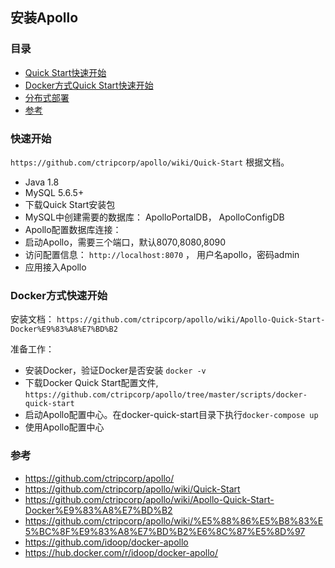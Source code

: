 ## 安装Apollo

### 目录
* [Quick Start快速开始](#快速开始)
* [Docker方式Quick Start快速开始](#Docker方式快速开始)
* [分布式部署](Apollo-install-Distributed.md)
* [参考](#参考)

### 快速开始
`https://github.com/ctripcorp/apollo/wiki/Quick-Start` 根据文档。
* Java 1.8
* MySQL 5.6.5+
* 下载Quick Start安装包
* MySQL中创建需要的数据库： ApolloPortalDB， ApolloConfigDB
* Apollo配置数据库连接： 
* 启动Apollo，需要三个端口，默认8070,8080,8090
* 访问配置信息： `http://localhost:8070` ， 用户名apollo，密码admin
* 应用接入Apollo

### Docker方式快速开始
安装文档： 
`https://github.com/ctripcorp/apollo/wiki/Apollo-Quick-Start-Docker%E9%83%A8%E7%BD%B2`

准备工作：
* 安装Docker，验证Docker是否安装 `docker -v` 
* 下载Docker Quick Start配置文件, `https://github.com/ctripcorp/apollo/tree/master/scripts/docker-quick-start`
* 启动Apollo配置中心。在docker-quick-start目录下执行`docker-compose up`
* 使用Apollo配置中心

### 参考
* https://github.com/ctripcorp/apollo/
* https://github.com/ctripcorp/apollo/wiki/Quick-Start
* https://github.com/ctripcorp/apollo/wiki/Apollo-Quick-Start-Docker%E9%83%A8%E7%BD%B2
* https://github.com/ctripcorp/apollo/wiki/%E5%88%86%E5%B8%83%E5%BC%8F%E9%83%A8%E7%BD%B2%E6%8C%87%E5%8D%97
* https://github.com/idoop/docker-apollo
* https://hub.docker.com/r/idoop/docker-apollo/

